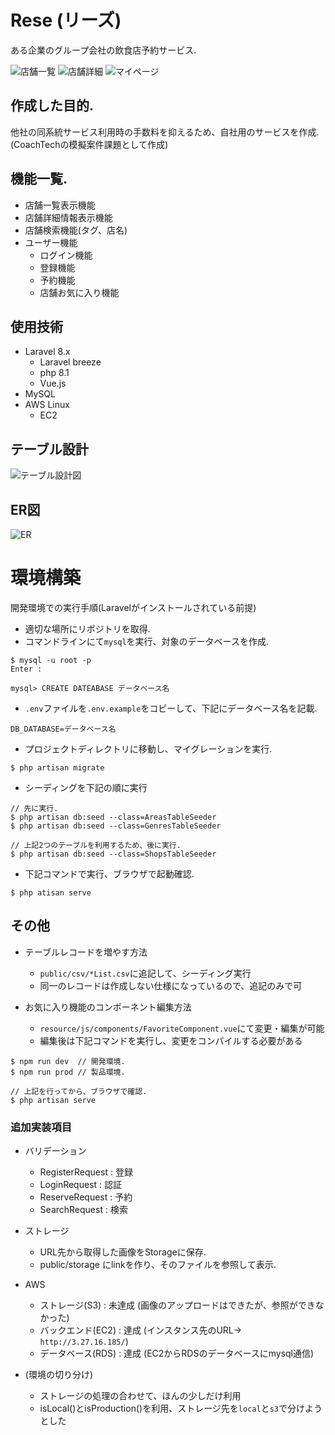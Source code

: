 # Rese (リーズ)
ある企業のグループ会社の飲食店予約サービス.

![店舗一覧](./img/index.png)
![店舗詳細](./img/shop-detail.png)
![マイページ](./img/mypage.png)

## 作成した目的.
他社の同系統サービス利用時の手数料を抑えるため、自社用のサービスを作成.
(CoachTechの模擬案件課題として作成)

## 機能一覧.
- 店舗一覧表示機能
- 店舗詳細情報表示機能
- 店舗検索機能(タグ、店名)
- ユーザー機能
  - ログイン機能
  - 登録機能
  - 予約機能
  - 店舗お気に入り機能

## 使用技術
- Laravel 8.x
  - Laravel breeze
  - php 8.1
  - Vue.js
- MySQL
- AWS Linux
  - EC2

## テーブル設計
![テーブル設計図](./img/table.png)

## ER図
![ER](./img/ER.drawio.png)

# 環境構築
開発環境での実行手順(Laravelがインストールされている前提)
- 適切な場所にリポジトリを取得.
- コマンドラインにて`mysql`を実行、対象のデータベースを作成.
```
$ mysql -u root -p
Enter :

mysql> CREATE DATEABASE データベース名
```
- `.env`ファイルを`.env.example`をコピーして、下記にデータベース名を記載.
```
DB_DATABASE=データベース名
```

- プロジェクトディレクトリに移動し、マイグレーションを実行.
```
$ php artisan migrate
```

- シーディングを下記の順に実行
```
// 先に実行.
$ php artisan db:seed --class=AreasTableSeeder 
$ php artisan db:seed --class=GenresTableSeeder 

// 上記2つのテーブルを利用するため、後に実行.
$ php artisan db:seed --class=ShopsTableSeeder 
```

- 下記コマンドで実行、ブラウザで起動確認.
```
$ php atisan serve
```

## その他
- テーブルレコードを増やす方法
  - `public/csv/*List.csv`に追記して、シーディング実行
  - 同一のレコードは作成しない仕様になっているので、追記のみで可

- お気に入り機能のコンポーネント編集方法
  - `resource/js/components/FavoriteComponent.vue`にて変更・編集が可能
  - 編集後は下記コマンドを実行し、変更をコンパイルする必要がある
```
$ npm run dev  // 開発環境.
$ npm run prod // 製品環境.

// 上記を行ってから、ブラウザで確認.
$ php artisan serve
```

### 追加実装項目

- バリデーション
  - RegisterRequest : 登録
  - LoginRequest   : 認証
  - ReserveRequest : 予約
  - SearchRequest : 検索

- ストレージ
  - URL先から取得した画像をStorageに保存.
  - public/storage にlinkを作り、そのファイルを参照して表示.

- AWS
  - ストレージ(S3) : 未達成 (画像のアップロードはできたが、参照ができなかった)
  - バックエンド(EC2) : 達成 (インスタンス先のURL-> `http://3.27.16.185/`)
  - データベース(RDS) : 達成 (EC2からRDSのデータベースにmysql通信)

- (環境の切り分け)
  - ストレージの処理の合わせて、ほんの少しだけ利用
  - isLocal()とisProduction()を利用、ストレージ先を`local`と`s3`で分けようとした
